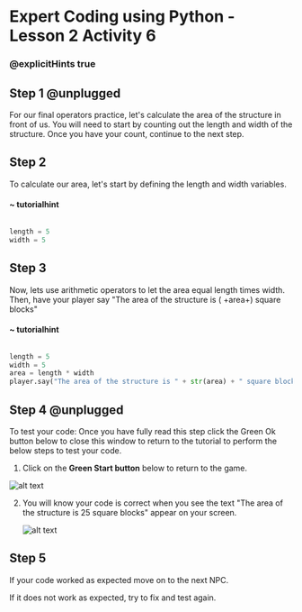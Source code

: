 # Expert Coding using Python - Lesson 2 Activity 6
### @explicitHints true

## Step 1 @unplugged

For our final operators practice, let's calculate the area of the structure in front of us. You will need to start by counting out the length and width of the structure. Once you have your count, continue to the next step.
 
## Step 2

To calculate our area, let's start by defining the length and width variables.

#### ~ tutorialhint
```python

length = 5
width = 5

```
## Step 3

Now, lets use arithmetic operators to let the area equal length times width. Then, have your player say "The area of the structure is ( +area+) square blocks"

#### ~ tutorialhint
```python

length = 5
width = 5
area = length * width
player.say("The area of the structure is " + str(area) + " square blocks.")

```

## Step 4 @unplugged

To test your code:
Once you have fully read this step click the Green Ok button below to close this window to return to the tutorial to perform the below steps to test your code.

1. Click on the **Green Start button** below to return to the game.

  

![alt text](https://expertjs.codingcredentials.com/Lesson1/1.1/1.JPG?raw=true  "Start")

  

2. You will know your code is correct when you see the text "The area of the structure is 25 square blocks" appear on your screen.

   ![alt text](https://expertjs.codingcredentials.com/Lesson1/2.1/2.7.png?raw=true "Code")
  
  

## Step 5

If your code worked as expected move on to the next NPC. 
  
If it does not work as expected, try to fix and test again.
